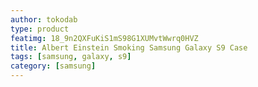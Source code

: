 ```yaml
---
author: tokodab
type: product
featimg: 18_9n2QXFuKiS1mS98G1XUMvtWwrq0HVZ
title: Albert Einstein Smoking Samsung Galaxy S9 Case
tags: [samsung, galaxy, s9]
category: [samsung]
---
```

